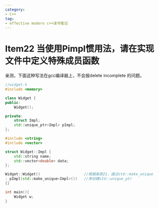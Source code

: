 ```yaml
---
category: 
- C++
tag:
- effective modern c++读书笔记
---
```


# Item22 当使用Pimpl惯用法，请在实现文件中定义特殊成员函数

亲测，下面这种写法在gcc编译器上，不会报delete incomplete 的问题。

```cpp
//widget.h
#include <memory>

class Widget {                     
public:
    Widget();

private:
    struct Impl;
    std::unique_ptr<Impl> pImpl;
};

#include <string>
#include <vector>

struct Widget::Impl {
    std::string name;
    std::vector<double> data;
};

Widget::Widget()                    //根据条款21，通过std::make_unique
: pImpl(std::make_unique<Impl>())   //来创建std::unique_ptr
{}

int main(){
    Widget w;      
}
```